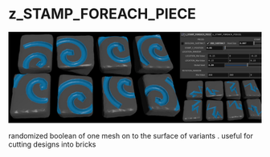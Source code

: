 # z_STAMP_FOREACH_PIECE
![z_STAMP_FOREACH_PIECE](https://raw.githubusercontent.com/CorvaeOboro/zenv/master/hip/z_STAMP_FOREACH_PIECE/z_STAMP_FOREACH_PIECE.jpg?raw=true "z_STAMP_FOREACH_PIECE")

randomized boolean of one mesh on to the surface of variants . useful for cutting designs into bricks
